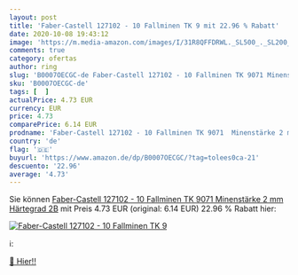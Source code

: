 ```yaml
---
layout: post
title: 'Faber-Castell 127102 - 10 Fallminen TK 9 mit 22.96 % Rabatt'
date: 2020-10-08 19:43:12
image: 'https://m.media-amazon.com/images/I/31R8QFFDRWL._SL500_._SL200_.jpg'
comments: true
category: ofertas
author: ring
slug: 'B0007OECGC-de Faber-Castell 127102 - 10 Fallminen TK 9071 Minenstärke 2...'
sku: 'B0007OECGC-de'
tags: [  ]
actualPrice: 4.73 EUR
currency: EUR
price: 4.73
comparePrice: 6.14 EUR
prodname: 'Faber-Castell 127102 - 10 Fallminen TK 9071  Minenstärke 2 mm  Härtegrad 2B'
country: 'de'
flag: '🇩🇪'
buyurl: 'https://www.amazon.de/dp/B0007OECGC/?tag=tolees0ca-21'
descuento: '22.96'
average: '4.73'
---
```


Sie können [Faber-Castell 127102 - 10 Fallminen TK 9071  Minenstärke 2 mm  Härtegrad 2B](https://www.amazon.de/dp/B0007OECGC/?tag=tolees0ca-21) mit Preis 4.73 EUR (original: 6.14 EUR) 22.96 % Rabatt hier:

[![Faber-Castell 127102 - 10 Fallminen TK 9](https://m.media-amazon.com/images/I/31R8QFFDRWL._SL500_._SL200_.jpg)](https://www.amazon.de/dp/B0007OECGC/?tag=tolees0ca-21)

ℹ️:


[🛒 Hier!!](https://www.amazon.de/dp/B0007OECGC/?tag=tolees0ca-21)
